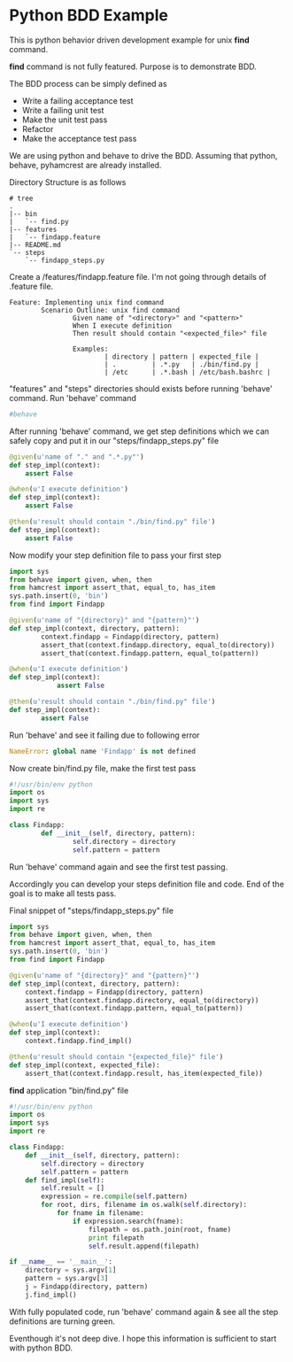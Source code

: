 Python BDD Example
=========

This is python behavior driven development example for unix **find** command.

**find** command is not fully featured. Purpose is to demonstrate BDD.

The BDD process can be simply defined as

* Write a failing acceptance test
* Write a failing unit test
* Make the unit test pass
* Refactor
* Make the acceptance test pass
 

We are using python and behave to drive the BDD.
Assuming that python, behave, pyhamcrest are already installed.


 

Directory Structure is as follows

```
# tree
.
|-- bin
|   `-- find.py
|-- features
|   `-- findapp.feature
|-- README.md
`-- steps
    `-- findapp_steps.py
```


Create a /features/findapp.feature file. I'm not going through details of .feature file.

``` Cucumber
Feature: Implementing unix find command
        Scenario Outline: unix find command
                Given name of "<directory>" and "<pattern>"
                When I execute definition
                Then result should contain "<expected_file>" file

                Examples:
                        | directory | pattern | expected_file |
                        | .         | .*.py   | ./bin/find.py |
                        | /etc      | .*.bash | /etc/bash.bashrc |
```


"features" and "steps" directories should exists before running 'behave' command.
Run 'behave' command
```bash
#behave
```


After running 'behave' command, we get step definitions which we can safely copy and put it in our "steps/findapp_steps.py" file

```python
@given(u'name of "." and ".*.py"')
def step_impl(context):
    assert False

@when(u'I execute definition')
def step_impl(context):
    assert False

@then(u'result should contain "./bin/find.py" file')
def step_impl(context):
    assert False
```


Now modify your step definition file to pass your first step

```python
import sys
from behave import given, when, then
from hamcrest import assert_that, equal_to, has_item
sys.path.insert(0, 'bin')
from find import Findapp

@given(u'name of "{directory}" and "{pattern}"')
def step_impl(context, directory, pattern):
        context.findapp = Findapp(directory, pattern)
        assert_that(context.findapp.directory, equal_to(directory))
        assert_that(context.findapp.pattern, equal_to(pattern))

@when(u'I execute definition')
def step_impl(context):
            assert False

@then(u'result should contain "./bin/find.py" file')
def step_impl(context):
        assert False
```


Run 'behave' and see it failing due to following error
```python
NameError: global name 'Findapp' is not defined
```

Now create bin/find.py file, make the first test pass

```python
#!/usr/bin/env python
import os
import sys
import re

class Findapp:
        def __init__(self, directory, pattern):
                self.directory = directory
                self.pattern = pattern
```


Run 'behave' command again and see the first test passing.

Accordingly you can develop your steps definition file and code. End of the goal is to make all tests pass.

Final snippet of "steps/findapp_steps.py" file
```python
import sys
from behave import given, when, then
from hamcrest import assert_that, equal_to, has_item
sys.path.insert(0, 'bin')
from find import Findapp

@given(u'name of "{directory}" and "{pattern}"')
def step_impl(context, directory, pattern):
	context.findapp = Findapp(directory, pattern)
	assert_that(context.findapp.directory, equal_to(directory))
	assert_that(context.findapp.pattern, equal_to(pattern))

@when(u'I execute definition')
def step_impl(context):
	context.findapp.find_impl()

@then(u'result should contain "{expected_file}" file')
def step_impl(context, expected_file):
	assert_that(context.findapp.result, has_item(expected_file))
```

**find** application "bin/find.py" file
```python
#!/usr/bin/env python
import os
import sys
import re

class Findapp:
	def __init__(self, directory, pattern):
		self.directory = directory
		self.pattern = pattern
	def find_impl(self):
		self.result = []
		expression = re.compile(self.pattern)
		for root, dirs, filename in os.walk(self.directory):
			for fname in filename:
				if expression.search(fname):
					filepath = os.path.join(root, fname)
					print filepath
					self.result.append(filepath)

if __name__ == '__main__':
	directory = sys.argv[1]
	pattern = sys.argv[3]
	j = Findapp(directory, pattern)
	j.find_impl()
```

With fully populated code, run 'behave' command again & see all the step definitions are turning green.

Eventhough it's not deep dive. I hope this information is sufficient to start with python BDD. 
